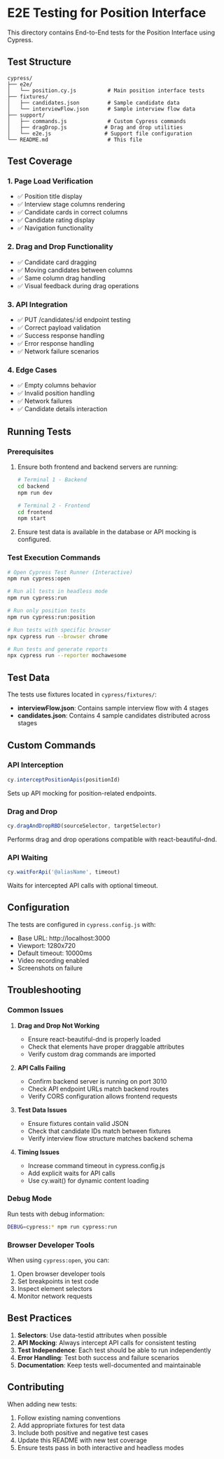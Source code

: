 # E2E Testing for Position Interface

This directory contains End-to-End tests for the Position Interface using Cypress.

## Test Structure

```
cypress/
├── e2e/
│   └── position.cy.js          # Main position interface tests
├── fixtures/
│   ├── candidates.json         # Sample candidate data
│   └── interviewFlow.json      # Sample interview flow data
├── support/
│   ├── commands.js             # Custom Cypress commands
│   ├── dragDrop.js            # Drag and drop utilities
│   └── e2e.js                 # Support file configuration
└── README.md                   # This file
```

## Test Coverage

### 1. Page Load Verification
- ✅ Position title display
- ✅ Interview stage columns rendering
- ✅ Candidate cards in correct columns
- ✅ Candidate rating display
- ✅ Navigation functionality

### 2. Drag and Drop Functionality
- ✅ Candidate card dragging
- ✅ Moving candidates between columns
- ✅ Same column drag handling
- ✅ Visual feedback during drag operations

### 3. API Integration
- ✅ PUT /candidates/:id endpoint testing
- ✅ Correct payload validation
- ✅ Success response handling
- ✅ Error response handling
- ✅ Network failure scenarios

### 4. Edge Cases
- ✅ Empty columns behavior
- ✅ Invalid position handling
- ✅ Network failures
- ✅ Candidate details interaction

## Running Tests

### Prerequisites
1. Ensure both frontend and backend servers are running:
   ```bash
   # Terminal 1 - Backend
   cd backend
   npm run dev

   # Terminal 2 - Frontend  
   cd frontend
   npm start
   ```

2. Ensure test data is available in the database or API mocking is configured.

### Test Execution Commands

```bash
# Open Cypress Test Runner (Interactive)
npm run cypress:open

# Run all tests in headless mode
npm run cypress:run

# Run only position tests
npm run cypress:run:position

# Run tests with specific browser
npx cypress run --browser chrome

# Run tests and generate reports
npx cypress run --reporter mochawesome
```

## Test Data

The tests use fixtures located in `cypress/fixtures/`:

- **interviewFlow.json**: Contains sample interview flow with 4 stages
- **candidates.json**: Contains 4 sample candidates distributed across stages

## Custom Commands

### API Interception
```javascript
cy.interceptPositionApis(positionId)
```
Sets up API mocking for position-related endpoints.

### Drag and Drop
```javascript
cy.dragAndDropRBD(sourceSelector, targetSelector)
```
Performs drag and drop operations compatible with react-beautiful-dnd.

### API Waiting
```javascript
cy.waitForApi('@aliasName', timeout)
```
Waits for intercepted API calls with optional timeout.

## Configuration

The tests are configured in `cypress.config.js` with:
- Base URL: http://localhost:3000
- Viewport: 1280x720
- Default timeout: 10000ms
- Video recording enabled
- Screenshots on failure

## Troubleshooting

### Common Issues

1. **Drag and Drop Not Working**
   - Ensure react-beautiful-dnd is properly loaded
   - Check that elements have proper draggable attributes
   - Verify custom drag commands are imported

2. **API Calls Failing**
   - Confirm backend server is running on port 3010
   - Check API endpoint URLs match backend routes
   - Verify CORS configuration allows frontend requests

3. **Test Data Issues**
   - Ensure fixtures contain valid JSON
   - Check that candidate IDs match between fixtures
   - Verify interview flow structure matches backend schema

4. **Timing Issues**
   - Increase command timeout in cypress.config.js
   - Add explicit waits for API calls
   - Use cy.wait() for dynamic content loading

### Debug Mode

Run tests with debug information:
```bash
DEBUG=cypress:* npm run cypress:run
```

### Browser Developer Tools

When using `cypress:open`, you can:
1. Open browser developer tools
2. Set breakpoints in test code
3. Inspect element selectors
4. Monitor network requests

## Best Practices

1. **Selectors**: Use data-testid attributes when possible
2. **API Mocking**: Always intercept API calls for consistent testing
3. **Test Independence**: Each test should be able to run independently
4. **Error Handling**: Test both success and failure scenarios
5. **Documentation**: Keep tests well-documented and maintainable

## Contributing

When adding new tests:
1. Follow existing naming conventions
2. Add appropriate fixtures for test data
3. Include both positive and negative test cases
4. Update this README with new test coverage
5. Ensure tests pass in both interactive and headless modes
